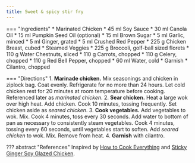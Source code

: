 ```yaml
---
title: Sweet & spicy stir fry
---
```

=== "Ingredients"
    * Marinated Chicken
        * 45 ml Soy Sauce
        * 30 ml Canola Oil
        * 15 ml Pumpkin Seed Oil (optional)
        * 15 ml Brown Sugar
        * 5 ml Garlic, minced
        * 5 ml Ginger, grated
        * 5 ml Crushed Red Pepper
        * 225 g Chicken Breast, cubed
    * Steamed Veggies
        * 225 g Broccoli, golf-ball sized florets
        * 110 g Water Chestnuts, sliced
        * 110 g Carrots, chopped
        * 110 g Celery, chopped
        * 110 g Red Bell Pepper, chopped
        * 60 ml Water, cold
    * Garnish
        * Cilantro, chopped

=== "Directions"
    1. **Marinade chicken.** Mix seasonings and chicken in ziplock bag. Coat evenly. Refrigerate for no more than 24 hours. Let cold chicken rest for 20 minutes at room temperature before cooking. Referenced later as *marinated chicken*.
    2. **Sear chicken.** Heat a large wok over high heat. Add chicken. Cook 10 minutes, tossing frequently. Set chicken aside as *seared chicken*.
    3. **Cook vegetables.** Add vegetables to wok. Mix. Cook 4 minutes, toss every 30 seconds. Add water to bottom of pan as necessary to consistently steam vegetables. Cook 4 minutes, tossing every 60 seconds, until vegetables start to soften. Add *seared chicken* to wok. Mix. Remove from heat.
    4. **Garnish** with cilantro.

??? abstract "References"
    Inspired by [How to Cook Everything](https://www.amazon.com/How-Cook-Everything-Recipes-Anniversary/dp/0764578650) and [Sticky Ginger Soy Glazed Chicken](https://www.budgetbytes.com/sticky-ginger-soy-glazed-chicken/).
